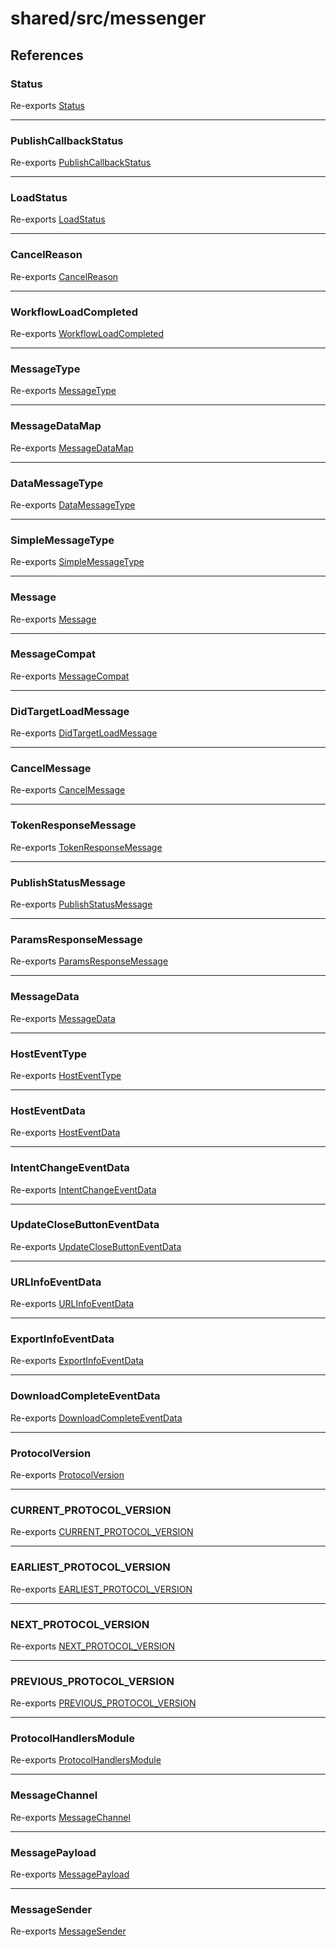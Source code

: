 # shared/src/messenger

## References

### Status

Re-exports [Status](message-types/enumerations/status.md)

***

### PublishCallbackStatus

Re-exports [PublishCallbackStatus](message-types/enumerations/publish-callback-status.md)

***

### LoadStatus

Re-exports [LoadStatus](message-types/enumerations/load-status.md)

***

### CancelReason

Re-exports [CancelReason](message-types/enumerations/cancel-reason.md)

***

### WorkflowLoadCompleted

Re-exports [WorkflowLoadCompleted](message-types/enumerations/workflow-load-completed.md)

***

### MessageType

Re-exports [MessageType](message-types/enumerations/message-type.md)

***

### MessageDataMap

Re-exports [MessageDataMap](message-types/interfaces/message-data-map.md)

***

### DataMessageType

Re-exports [DataMessageType](message-types/type-aliases/data-message-type.md)

***

### SimpleMessageType

Re-exports [SimpleMessageType](message-types/type-aliases/simple-message-type.md)

***

### Message

Re-exports [Message](message-types/type-aliases/message.md)

***

### MessageCompat

Re-exports [MessageCompat](message-types/type-aliases/message-compat.md)

***

### DidTargetLoadMessage

Re-exports [DidTargetLoadMessage](message-types/type-aliases/did-target-load-message.md)

***

### CancelMessage

Re-exports [CancelMessage](message-types/interfaces/cancel-message.md)

***

### TokenResponseMessage

Re-exports [TokenResponseMessage](message-types/interfaces/token-response-message.md)

***

### PublishStatusMessage

Re-exports [PublishStatusMessage](message-types/interfaces/publish-status-message.md)

***

### ParamsResponseMessage

Re-exports [ParamsResponseMessage](message-types/interfaces/params-response-message.md)

***

### MessageData

Re-exports [MessageData](message-data-types/interfaces/message-data.md)

***

### HostEventType

Re-exports [HostEventType](message-data-types/enumerations/host-event-type.md)

***

### HostEventData

Re-exports [HostEventData](message-data-types/interfaces/host-event-data.md)

***

### IntentChangeEventData

Re-exports [IntentChangeEventData](message-data-types/interfaces/intent-change-event-data.md)

***

### UpdateCloseButtonEventData

Re-exports [UpdateCloseButtonEventData](message-data-types/interfaces/update-close-button-event-data.md)

***

### URLInfoEventData

Re-exports [URLInfoEventData](message-data-types/interfaces/url-info-event-data.md)

***

### ExportInfoEventData

Re-exports [ExportInfoEventData](message-data-types/interfaces/export-info-event-data.md)

***

### DownloadCompleteEventData

Re-exports [DownloadCompleteEventData](message-data-types/interfaces/download-complete-event-data.md)

***

### ProtocolVersion

Re-exports [ProtocolVersion](protocol-types/enumerations/protocol-version.md)

***

### CURRENT\_PROTOCOL\_VERSION

Re-exports [CURRENT_PROTOCOL_VERSION](protocol-types/variables/current-protocol-version.md)

***

### EARLIEST\_PROTOCOL\_VERSION

Re-exports [EARLIEST_PROTOCOL_VERSION](protocol-types/variables/earliest-protocol-version.md)

***

### NEXT\_PROTOCOL\_VERSION

Re-exports [NEXT_PROTOCOL_VERSION](protocol-types/variables/next-protocol-version.md)

***

### PREVIOUS\_PROTOCOL\_VERSION

Re-exports [PREVIOUS_PROTOCOL_VERSION](protocol-types/variables/previous-protocol-version.md)

***

### ProtocolHandlersModule

Re-exports [ProtocolHandlersModule](protocol-types/interfaces/protocol-handlers-module.md)

***

### MessageChannel

Re-exports [MessageChannel](channel-messenger-types/enumerations/message-channel.md)

***

### MessagePayload

Re-exports [MessagePayload](channel-messenger-types/type-aliases/message-payload.md)

***

### MessageSender

Re-exports [MessageSender](channel-messenger-types/type-aliases/message-sender.md)
